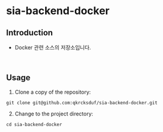 # sia-backend-docker

## Introduction
* Docker 관련 소스의 저장소입니다.

<br/>

## Usage

1. Clone a copy of the repository:
```
git clone git@github.com:qkrcksduf/sia-backend-docker.git
```

2. Change to the project directory:
```
cd sia-backend-docker
```

